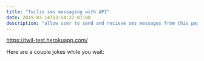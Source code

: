 ```yaml
---
title: "Twilio sms messaging with API"
date: 2019-03-14T13:54:27-07:00
description: "allow user to send and recieve sms messages from this page"
---
```

https://twil-test.herokuapp.com/


<p>Here are a couple jokes while you wait:</p>
<div id="jokes">
</div>

<script async>
// Finally we will use the XHR open() method to setup our request with the URL and method
var makeRequestD = function (url, method) {

	// Create the XHR request
	var request = new XMLHttpRequest();

	// Return it as a Promise
	return new Promise(function (resolve, reject) {

		// Setup our listener to process compeleted requests
		request.onreadystatechange = function () {

			// Only run if the request is complete
			if (request.readyState !== 4) return;

			// Process the response
			if (request.status >= 200 && request.status < 300) {
				// If successful
				resolve(request);
			} else {
				// If failed
				reject({
					status: request.status,
					statusText: request.statusText
				});
			}

		};

		// Setup our HTTP request
		request.open(method || 'GET', url, true);

		// Send the request
		request.send();

	});
};


makeRequestD('https://geek-jokes.sameerkumar.website/api')
  .then(function(jokes){
    //   console.log('Success!', jokes);
    document.getElementById("jokes").innerText = jokes.response;
  })
  .catch(function (error){
      console.log('Something went wrong connecting with API', error);
  });

</script>